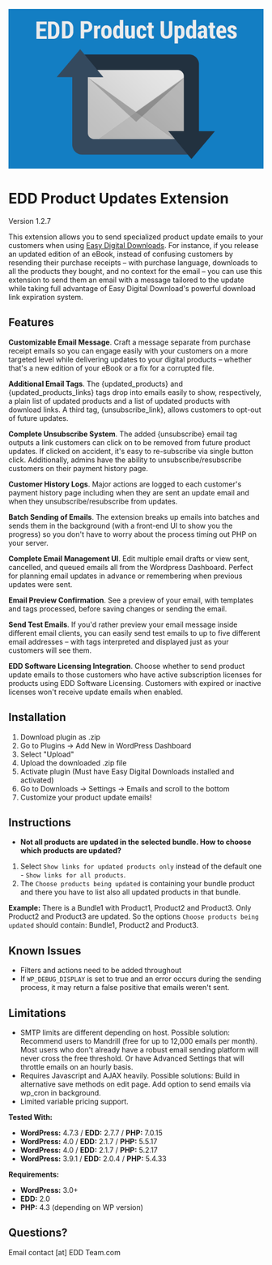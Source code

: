 ![Alt text](/assets/img/edd_pup_banner.png?raw=true "EDD Product Updates Extension")

EDD Product Updates Extension
===================

Version 1.2.7

This extension allows you to send specialized product update emails to your customers when using [Easy Digital Downloads](http://easydigitaldownloads.com/). For instance, if you release an updated edition of an eBook, instead of confusing customers by resending their purchase receipts – with purchase language, downloads to all the products they bought, and no context for the email – you can use this extension to send them an email with a message tailored to the update while taking full advantage of Easy Digital Download's powerful download link expiration system.

## Features
**Customizable Email Message**. Craft a message separate from purchase receipt emails so you can engage easily with your customers on a more targeted level while delivering updates to your digital products – whether that's a new edition of your eBook or a fix for a corrupted file.

**Additional Email Tags**. The {updated_products} and {updated_products_links} tags drop into emails easily to show, respectively, a plain list of updated products and a list of updated products with download links. A third tag, {unsubscribe_link}, allows customers to opt-out of future updates.

**Complete Unsubscribe System**. The added {unsubscribe} email tag outputs a link customers can click on to be removed from future product updates. If clicked on accident, it's easy to re-subscribe via single button click. Additionally, admins have the ability to unsubscribe/resubscribe customers on their payment history page.

**Customer History Logs**. Major actions are logged to each customer's payment history page including when they are sent an update email and when they unsubscribe/resubscribe from updates.

**Batch Sending of Emails**. The extension breaks up emails into batches and sends them in the background (with a front-end UI to show you the progress) so you don't have to worry about the process timing out PHP on your server.

**Complete Email Management UI**. Edit multiple email drafts or view sent, cancelled, and queued emails all from the Wordpress Dashboard. Perfect for planning email updates in advance or remembering when previous updates were sent.

**Email Preview Confirmation**. See a preview of your email, with templates and tags processed, before saving changes or sending the email.

**Send Test Emails**. If you'd rather preview your email message inside different email clients, you can easily send test emails to up to five different email addresses – with tags interpreted and displayed just as your customers will see them.

**EDD Software Licensing Integration**. Choose whether to send product update emails to those customers who have active subscription licenses for products using EDD Software Licensing. Customers with expired or inactive licenses won't receive update emails when enabled.


## Installation
1. Download plugin as .zip
2. Go to Plugins -> Add New in WordPress Dashboard
3. Select "Upload"
4. Upload the downloaded .zip file
5. Activate plugin (Must have Easy Digital Downloads installed and activated)
6. Go to Downloads -> Settings -> Emails and scroll to the bottom
7. Customize your product update emails!

## Instructions

* **Not all products are updated in the selected bundle. How to choose which products are updated?**

1. Select `Show links for updated products only` instead of the default one - `Show links for all products`.
2. The `Choose products being updated` is containing your bundle product and there you have to list also all updated products in that bundle.

**Example:** There is a Bundle1 with Product1, Product2 and Product3. Only Product2 and Product3 are updated. So the options `Choose products being updated` should contain: Bundle1, Product2 and Product3.

## Known Issues
* Filters and actions need to be added throughout
* If `WP_DEBUG_DISPLAY` is set to true and an error occurs during the sending process, it may return a false positive that emails weren't sent.

## Limitations
* SMTP limits are different depending on host. Possible solution: Recommend users to Mandrill (free for up to 12,000 emails per month). Most users who don't already have a robust email sending platform will never cross the free threshold. Or have Advanced Settings that will throttle emails on an hourly basis.
* Requires Javascript and AJAX heavily. Possible solutions: Build in alternative save methods on edit page. Add option to send emails via wp_cron in background.
* Limited variable pricing support.

**Tested With:**
* **WordPress:** 4.7.3 / **EDD:** 2.7.7 / **PHP:** 7.0.15
* **WordPress:** 4.0 / **EDD:** 2.1.7 / **PHP:** 5.5.17
* **WordPress:** 4.0 / **EDD:** 2.1.7 / **PHP:** 5.2.17
* **WordPress:** 3.9.1 / **EDD:** 2.0.4 / **PHP:** 5.4.33

**Requirements:**
* **WordPress:** 3.0+
* **EDD:** 2.0
* **PHP:** 4.3 (depending on WP version)

## Questions?
Email contact [at] EDD Team.com
